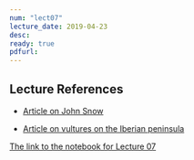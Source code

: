 ```yaml
---
num: "lect07"
lecture_date: 2019-04-23
desc: 
ready: true
pdfurl: 
---
```


## Lecture References

- [Article on John Snow](https://www.theguardian.com/news/datablog/2013/mar/15/john-snow-cholera-map)

- [Article on vultures on the Iberian peninsula](https://www.bbc.com/news/blogs-news-from-elsewhere-43244856)

[The link to the notebook for Lecture 07](https://int15.lsit.ucsb.edu/hub/user-redirect/git-pull?repo=https://github.com/ucsb-int15/s19-assignments&subPath=demo/lec07-eda.ipynb)